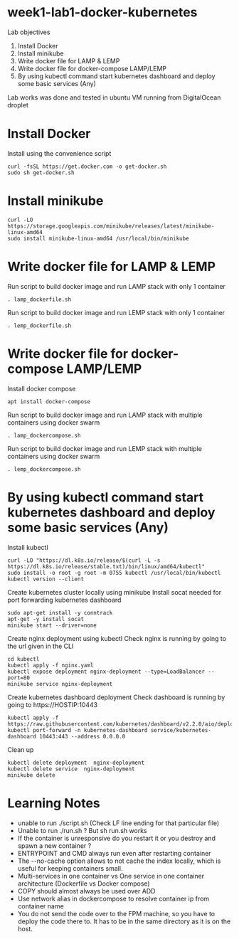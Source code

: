 # week1-lab1-docker-kubernetes
Lab objectives
1.	Install Docker
2.	Install minikube
3.	Write docker file for LAMP & LEMP
4.	Write docker file for docker-compose LAMP/LEMP
5.	By using kubectl command start kubernetes dashboard and deploy some basic services (Any)

Lab works was done and tested in ubuntu VM running from DigitalOcean droplet

# Install Docker

Install using the convenience script
```shell
curl -fsSL https://get.docker.com -o get-docker.sh
sudo sh get-docker.sh
```
# Install minikube

```shell
curl -LO https://storage.googleapis.com/minikube/releases/latest/minikube-linux-amd64
sudo install minikube-linux-amd64 /usr/local/bin/minikube
```

# Write docker file for LAMP & LEMP
Run script to build docker image and run LAMP  stack with only 1 container
```shell
. lamp_dockerfile.sh
```

Run script to build docker image and run LEMP stack with only 1 container
```shell
. lemp_dockerfile.sh
```

# Write docker file for docker-compose LAMP/LEMP

Install docker compose
```shell
apt install docker-compose
```

Run script to build docker image and run LAMP stack with multiple containers using docker swarm
```shell
. lamp_dockercompose.sh
```

Run script to build docker image and run LEMP stack  with multiple containers using docker swarm
```shell
. lemp_dockercompose.sh
```

# By using kubectl command start kubernetes dashboard and deploy some basic services (Any)

Install kubectl
```shell
curl -LO "https://dl.k8s.io/release/$(curl -L -s https://dl.k8s.io/release/stable.txt)/bin/linux/amd64/kubectl"
sudo install -o root -g root -m 0755 kubectl /usr/local/bin/kubectl
kubectl version --client
```
Create kubernetes cluster locally using minikube
Install socat needed for port forwarding kubernetes dashboard
```shell
sudo apt-get install -y conntrack
apt-get -y install socat
minikube start --driver=none
```

Create nginx deployment using kubectl
Check nginx is running by going to the url given in the CLI
```shell
cd kubectl
kubectl apply -f nginx.yaml
kubectl expose deployment nginx-deployment --type=LoadBalancer --port=80
minikube service nginx-deployment
```

Create kubernetes dashboard deployment
Check dashboard is running by going to https://HOSTIP:10443
```shell
kubectl apply -f https://raw.githubusercontent.com/kubernetes/dashboard/v2.2.0/aio/deploy/recommended.yaml
kubectl port-forward -n kubernetes-dashboard service/kubernetes-dashboard 10443:443 --address 0.0.0.0
```

Clean up
```shell
kubectl delete deployment  nginx-deployment
kubectl delete service  nginx-deployment
minikube delete
```

# Learning Notes
* unable to run ./script.sh (Check LF line ending for that particular file)
* Unable to run ./run.sh ? But sh run.sh works
* If the container is unresponsive do you restart it or you destroy and spawn a new container ?
* ENTRYPOINT and CMD always run even after restarting container
* The --no-cache option allows to not cache the index locally, which is useful for keeping containers small.
* Multi-services in one container vs One service in one container architecture (Dockerfile vs Docker compose)
* COPY should almost always be used over ADD
* Use network alias in dockercompose to resolve container ip from container name
* You do not send the code over to the FPM machine, so you have to deploy the code there to. It has to be in the same directory as it is on the host.
